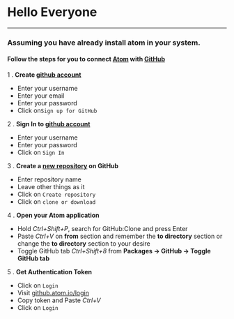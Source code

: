 # Hello Everyone
---
### Assuming you have already install atom in your system.
#### Follow the steps for you to connect [Atom](https://atom.io/) with [GitHub](https://github.com/)


1 . **Create [github account](https://github.com/)**
  * Enter your username
  * Enter your email
  * Enter your password
  * Click on`Sign up for GitHub`

2 . **Sign In to [github account](https://github.com/login)**
  * Enter your username
  * Enter your password
  * Click on `Sign In`

3 . **Create a [new repository](https://github.com/new) on GitHub**  
  * Enter repository name
  * Leave other things as it
  * Click on `Create repository`
  * Click on `clone or download`

4 . **Open your Atom application**
  * Hold *Ctrl+Shift+P*, search for GitHub:Clone and press Enter
  * Paste *Ctrl+V* on **from** section and remember the **to directory** section or change the **to directory** section to your desire
  * Toggle GitHub tab *Ctrl+Shift+8* from **Packages -> GitHub -> Toggle GitHub tab**


5 . **Get Authentication Token**  
  * Click on `Login`
  * Visit [github.atom.io/login](https://github.atom.io/auth/github_package/token)
  * Copy token and Paste *Ctrl+V*
  * Click on `Login`
